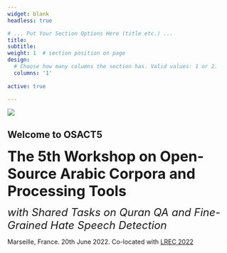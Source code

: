 ```yaml
---
widget: blank
headless: true

# ... Put Your Section Options Here (title etc.) ...
title: 
subtitle:
weight: 1  # section position on page
design:
  # Choose how many columns the section has. Valid values: 1 or 2.
  columns: '1'
  
active: true

---
```


<div class="container">
<div class="row">
  <div class="col-md-2 mx-auto col-md-6  hero-media">
        <a> <img src="https://lh3.googleusercontent.com/r6EyroWhk7rFRiMdxtnw9chRHyFUaPIhM8VYKMr-P_3oHK3M_KPer4S8dnrUH1i8rpXPIwQnpmpnufL6y4k5JlirDZQykjVWPXZU6BVZ4_y2DHdad4Gd83ooTX0-KUGyTQApdk3b=w576-h315-p-k" /> </a>
  </div>
  <div class="col-2 col-md-6 text-center text-md-right">
      <div class="container text-center">
        <h2>Welcome to OSACT5</h2>
        <font size="6"><b>The 5th Workshop on Open-Source Arabic Corpora and Processing Tools</b></font>
        <p><font size="5"><i>with Shared Tasks on Quran QA and Fine-Grained Hate Speech Detection</i></font></p>
		<p>Marseille, France. 20th June 2022. Co-located with <a href="https://lrec2022.lrec-conf.org/en/">LREC 2022</a></p>
      </div>
    </header></div>
  </div>
</div>
    </div>